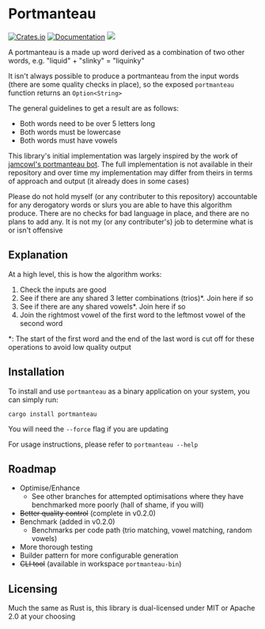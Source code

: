 # Portmanteau

[![Crates.io](https://img.shields.io/crates/v/portmanteau.svg)](https://crates.io/crates/portmanteau)
[![Documentation](https://docs.rs/portmanteau/badge.svg)](https://docs.rs/portmanteau)
![](https://img.shields.io/badge/unsafe-forbidden-darkgreen.svg)

A portmanteau is a made up word derived as a combination of two other words, e.g. "liquid" + "slinky" = "liquinky"

It isn't always possible to produce a portmanteau from the input words (there are some quality checks in place), so the exposed `portmanteau` function returns an `Option<String>`

The general guidelines to get a result are as follows:
* Both words need to be over 5 letters long
* Both words must be lowercase
* Both words must have vowels

This library's initial implementation was largely inspired by the work of [jamcowl's portmanteau bot](https://github.com/jamcowl/PORTMANTEAU-BOT).
The full implementation is not available in their repository and over time my implementation may differ from theirs in terms of approach and output (it already does in some cases)

Please do not hold myself (or any contributer to this repository) accountable for any derogatory words or slurs you are able to have this algorithm produce.
There are no checks for bad language in place, and there are no plans to add any.
It is not my (or any contributer's) job to determine what is or isn't offensive

## Explanation

At a high level, this is how the algorithm works:

1. Check the inputs are good
2. See if there are any shared 3 letter combinations (trios)*. Join here if so
3. See if there are any shared vowels*. Join here if so
4. Join the rightmost vowel of the first word to the leftmost vowel of the second word

*: The start of the first word and the end of the last word is cut off for these operations to avoid low quality output

## Installation

To install and use `portmanteau` as a binary application on your system, you can simply run:

```shell
cargo install portmanteau
```

You will need the `--force` flag if you are updating

For usage instructions, please refer to `portmanteau --help`

## Roadmap

* Optimise/Enhance
  * See other branches for attempted optimisations where they have benchmarked more poorly (hall of shame, if you will)
* ~~Better quality control~~ (complete in v0.2.0)
* Benchmark (added in v0.2.0)
  * Benchmarks per code path (trio matching, vowel matching, random vowels)
* More thorough testing
* Builder pattern for more configurable generation
* ~~CLI tool~~ (available in workspace `portmanteau-bin`)

## Licensing

Much the same as Rust is, this library is dual-licensed under MIT or Apache 2.0 at your choosing
